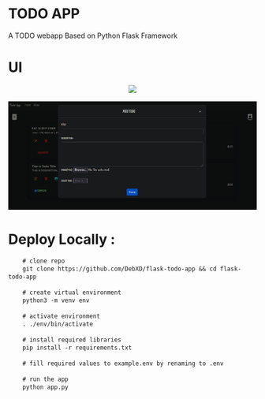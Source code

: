 # TODO APP

A TODO webapp Based on Python Flask Framework

# UI
<p align="center">
  <img src="https://i.imgur.com/rNdSAFN.jpg"/>
</p>

<p align="center">
  <img src="assets/img2.jpg"/>
</p>

# Deploy Locally :
```
    # clone repo
    git clone https://github.com/DebXD/flask-todo-app && cd flask-todo-app

    # create virtual environment
    python3 -m venv env

    # activate environment
    . ./env/bin/activate

    # install required libraries
    pip install -r requirements.txt

    # fill required values to example.env by renaming to .env

    # run the app
    python app.py

